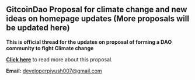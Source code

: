 ## GitcoinDao Proposal for climate change and new ideas on homepage updates (More proposals will be updated here)

<b>This is official thread for the updates on proposal of forming a DAO community to fight Climate change</b>

<b>[Click here](https://gov.gitcoin.co/t/request-for-proposal-gitcoindao-for-climate-change/8166)</b> to read more about this proposal.

<b>Email:</b> developerpiyush007@gmail.com
